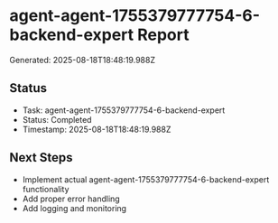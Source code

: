 # agent-agent-1755379777754-6-backend-expert Report

Generated: 2025-08-18T18:48:19.988Z

## Status
- Task: agent-agent-1755379777754-6-backend-expert
- Status: Completed
- Timestamp: 2025-08-18T18:48:19.988Z

## Next Steps
- Implement actual agent-agent-1755379777754-6-backend-expert functionality
- Add proper error handling
- Add logging and monitoring
